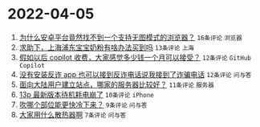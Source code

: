 # 2022-04-05

1. [为什么安卓平台竟然找不到一个支持无图模式的浏览器？](https://www.v2ex.com/t/844974) `16条评论` `浏览器`
1. [求助下，上海浦东宝宝奶粉有啥办法买到吗](https://www.v2ex.com/t/844997) `13条评论` `上海`
1. [假如以后 copilot 收费，大家感觉多少钱一个月可以接受？](https://www.v2ex.com/t/844980) `12条评论` `GitHub Copilot`
1. [没有安装反诈 app 也可以接到反诈电话说我接到了诈骗电话](https://www.v2ex.com/t/844977) `12条评论` `问与答`
1. [面向大陆用户建立站点，哪家的服务器比较好？](https://www.v2ex.com/t/844983) `11条评论` `服务器`
1. [13p 最新版本待机耗电崩了](https://www.v2ex.com/t/844972) `10条评论` `iPhone`
1. [吹哪个部位能更快冷下来？](https://www.v2ex.com/t/844989) `9条评论` `问与答`
1. [大家用什么散热器啊](https://www.v2ex.com/t/844976) `7条评论` `问与答`
